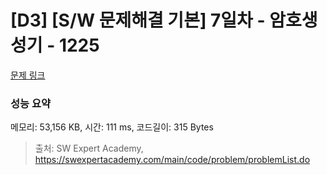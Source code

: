 # [D3] [S/W 문제해결 기본] 7일차 - 암호생성기 - 1225 

[문제 링크](https://swexpertacademy.com/main/code/problem/problemDetail.do?contestProbId=AV14uWl6AF0CFAYD) 

### 성능 요약

메모리: 53,156 KB, 시간: 111 ms, 코드길이: 315 Bytes



> 출처: SW Expert Academy, https://swexpertacademy.com/main/code/problem/problemList.do